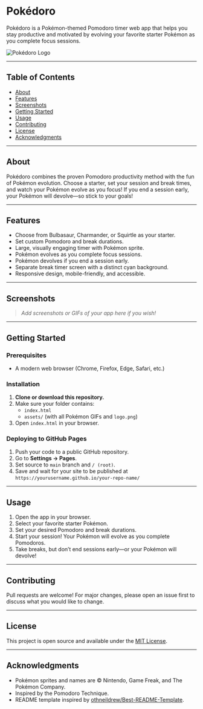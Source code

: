# Pokédoro

Pokédoro is a Pokémon-themed Pomodoro timer web app that helps you stay productive and motivated by evolving your favorite starter Pokémon as you complete focus sessions.

![Pokédoro Logo](assets/logo.png)

---

## Table of Contents

- [About](#about)
- [Features](#features)
- [Screenshots](#screenshots)
- [Getting Started](#getting-started)
- [Usage](#usage)
- [Contributing](#contributing)
- [License](#license)
- [Acknowledgments](#acknowledgments)

---

## About

Pokédoro combines the proven Pomodoro productivity method with the fun of Pokémon evolution. Choose a starter, set your session and break times, and watch your Pokémon evolve as you focus! If you end a session early, your Pokémon will devolve—so stick to your goals!

---

## Features

- Choose from Bulbasaur, Charmander, or Squirtle as your starter.
- Set custom Pomodoro and break durations.
- Large, visually engaging timer with Pokémon sprite.
- Pokémon evolves as you complete focus sessions.
- Pokémon devolves if you end a session early.
- Separate break timer screen with a distinct cyan background.
- Responsive design, mobile-friendly, and accessible.

---

## Screenshots

> _Add screenshots or GIFs of your app here if you wish!_

---

## Getting Started

### Prerequisites

- A modern web browser (Chrome, Firefox, Edge, Safari, etc.)

### Installation

1. **Clone or download this repository.**
2. Make sure your folder contains:
    - `index.html`
    - `assets/` (with all Pokémon GIFs and `logo.png`)
3. Open `index.html` in your browser.

### Deploying to GitHub Pages

1. Push your code to a public GitHub repository.
2. Go to **Settings → Pages**.
3. Set source to `main` branch and `/ (root)`.
4. Save and wait for your site to be published at  
   `https://yourusername.github.io/your-repo-name/`

---

## Usage

1. Open the app in your browser.
2. Select your favorite starter Pokémon.
3. Set your desired Pomodoro and break durations.
4. Start your session! Your Pokémon will evolve as you complete Pomodoros.
5. Take breaks, but don’t end sessions early—or your Pokémon will devolve!

---

## Contributing

Pull requests are welcome! For major changes, please open an issue first to discuss what you would like to change.

---

## License

This project is open source and available under the [MIT License](LICENSE).

---

## Acknowledgments

- Pokémon sprites and names are © Nintendo, Game Freak, and The Pokémon Company.
- Inspired by the Pomodoro Technique.
- README template inspired by [othneildrew/Best-README-Template][1].

[1]: https://github.com/othneildrew/Best-README-Template
